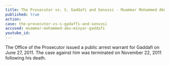 ```yaml
---
title: The Prosecutor vs. S. Gaddafi and Senussi - Muammar Mohammed Abu Minyar Gaddafi
published: true
action:
case: the-prosecutor-vs-s-gadaffi-and-senussi
accused: muammar-mohammed-abu-minyar-gaddafi
youtube_id:
---
```



The Office of the Prosecutor issued a public arrest warrant for Gaddafi on June 27, 2011. The case against him was terminated on November 22, 2011 following his death.